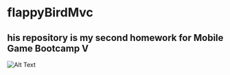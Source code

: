 # flappyBirdMvc
## his repository is my second homework for Mobile Game Bootcamp V
![Alt Text](https://github.com/Mobil-Oyun-Bootcamp-V/AyberUlasKeskin-FlappyBird-MVC/blob/master/gifs/flappyBirdMvc---MVC---PC,-Mac-&-Linux-Standalone---Unity-2019.gif)
